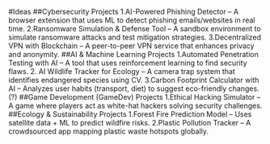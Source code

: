 #Ideas
##Cybersecurity Projects
1.AI-Powered Phishing Detector – A browser extension that uses ML to detect phishing emails/websites in real time.
2.Ransomware Simulation & Defense Tool – A sandbox environment to simulate ransomware attacks and test mitigation strategies.
3.Decentralized VPN with Blockchain – A peer-to-peer VPN service that enhances privacy and anonymity.
##AI & Machine Learning Projects
1.Automated Penetration Testing with AI – A tool that uses reinforcement learning to find security flaws.
2. AI Wildlife Tracker for Ecology – A camera trap system that identifies endangered species using CV.
3.Carbon Footprint Calculator with AI – Analyzes user habits (transport, diet) to suggest eco-friendly changes. (?)
##Game Development (GameDev) Projects
1.Ethical Hacking Simulator – A game where players act as white-hat hackers solving security challenges.
##Ecology & Sustainability Projects
1.Forest Fire Prediction Model – Uses satellite data + ML to predict wildfire risks.
2.Plastic Pollution Tracker – A crowdsourced app mapping plastic waste hotspots globally.
